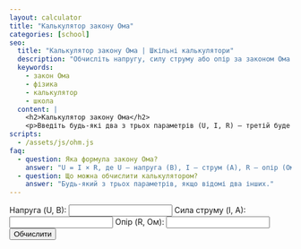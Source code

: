 ```yaml
---
layout: calculator
title: "Калькулятор закону Ома"
categories: [school]
seo:
  title: "Калькулятор закону Ома | Шкільні калькулятори"
  description: "Обчисліть напругу, силу струму або опір за законом Ома (U = I × R)."
  keywords:
    - закон Ома
    - фізика
    - калькулятор
    - школа
  content: |
    <h2>Калькулятор закону Ома</h2>
    <p>Введіть будь-які два з трьох параметрів (U, I, R) — третій буде розраховано автоматично.</p>
scripts:
  - /assets/js/ohm.js
faq:
  - question: Яка формула закону Ома?
    answer: "U = I × R, де U — напруга (В), I — струм (А), R — опір (Ом)."
  - question: Що можна обчислити калькулятором?
    answer: "Будь-який з трьох параметрів, якщо відомі два інших."
---
```


<form id="ohm-form" autocomplete="off">
  <label>
    Напруга (U, В):
    <input type="number" id="ohm-u" step="any">
  </label>
  <label>
    Сила струму (I, А):
    <input type="number" id="ohm-i" step="any">
  </label>
  <label>
    Опір (R, Ом):
    <input type="number" id="ohm-r" step="any">
  </label>
  <button type="submit">Обчислити</button>
</form>
<div id="ohm-result" class="result"></div>
